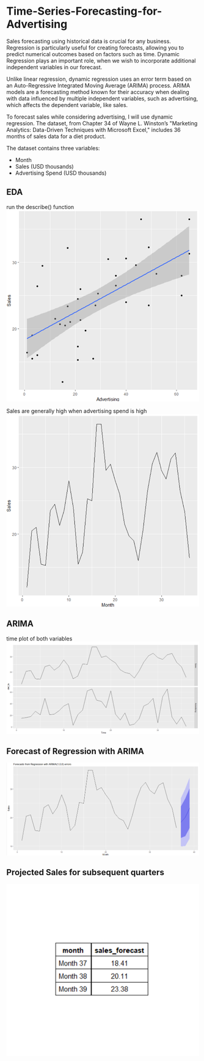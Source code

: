 # Time-Series-Forecasting-for-Advertising

Sales forecasting using historical data is crucial for any business. Regression is particularly useful for creating forecasts, allowing you to predict numerical outcomes based on factors such as time. Dynamic Regression plays an important role, when we wish to incorporate additional independent variables in our forecast.

Unlike linear regression, dynamic regression uses an error term based on an Auto-Regressive Integrated Moving Average (ARIMA) process. ARIMA models are a forecasting method known for their accuracy when dealing with data influenced by multiple independent variables, such as advertising, which affects the dependent variable, like sales.

To forecast sales while considering advertising, I will use dynamic regression. The dataset, from Chapter 34 of Wayne L. Winston’s "Marketing Analytics: Data-Driven Techniques with Microsoft Excel," includes 36 months of sales data for a diet product.

The dataset contains three variables:

- Month
- Sales (USD thousands)
- Advertising Spend (USD thousands)

## EDA
run the describe() function
![alt text](img/image.png)

Sales are generally high when advertising spend is high
![alt text](img/image-1.png)

## ARIMA
time plot of both variables
![alt text](img/image-2.png)

## Forecast of Regression with ARIMA
![alt text](img/image-3.png)

## Projected Sales for subsequent quarters
![alt text](img/image-4.png)
